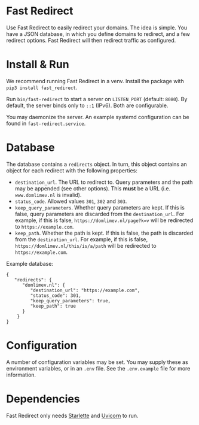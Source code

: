 # Fast Redirect

Use Fast Redirect to easily redirect your domains. The idea is simple. You have a JSON database, in which you define domains to redirect, and a few redirect options. Fast Redirect will then redirect traffic as configured.

# Install & Run

We recommend running Fast Redirect in a venv. Install the package with `pip3 install fast_redirect`.

Run `bin/fast-redirect` to start a server on `LISTEN_PORT` (default: `8080`). By default, the server binds only to `::1` (IPv6). Both are configurable.

You may daemonize the server. An example systemd configuration can be found in `fast-redirect.service`.

# Database

The database contains a `redirects` object. In turn, this object contains an object for each redirect with the following properties:

* `destination_url`. The URL to redirect to. Query parameters and the path may be appended (see other options). This **must** be a URL (i.e. `www.domlimev.nl` is invalid).
* `status_code`. Allowed values `301`, `302` and `303`.
* `keep_query_parameters`. Whether query parameters are kept. If this is false, query parameters are discarded from the `destination_url`. For example, if this is false, `https://domlimev.nl/page?k=v` will be redirected to `https://example.com`.
* `keep_path`. Whether the path is kept. If this is false, the path is discarded from the `destination_url`. For example, if this is false, `https://domlimev.nl/this/is/a/path` will be redirected to `https://example.com`.

Example database:

```
{
   "redirects": {
      "domlimev.nl": {
         "destination_url": "https://example.com",
         "status_code": 301,
         "keep_query_parameters": true,
         "keep_path": true
      }
	}
}
```

# Configuration

A number of configuration variables may be set. You may supply these as environment variables, or in an `.env` file. See the `.env.example` file for more information.

# Dependencies

Fast Redirect only needs [Starlette](https://www.starlette.io/) and [Uvicorn](https://www.uvicorn.org/) to run.
